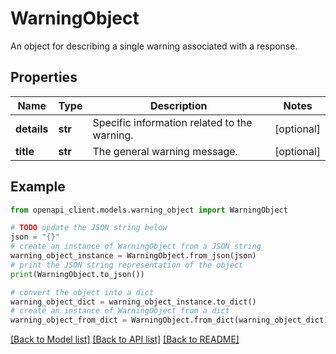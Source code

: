 # WarningObject

An object for describing a single warning associated with a response.

## Properties

Name | Type | Description | Notes
------------ | ------------- | ------------- | -------------
**details** | **str** | Specific information related to the warning. | [optional] 
**title** | **str** | The general warning message. | [optional] 

## Example

```python
from openapi_client.models.warning_object import WarningObject

# TODO update the JSON string below
json = "{}"
# create an instance of WarningObject from a JSON string
warning_object_instance = WarningObject.from_json(json)
# print the JSON string representation of the object
print(WarningObject.to_json())

# convert the object into a dict
warning_object_dict = warning_object_instance.to_dict()
# create an instance of WarningObject from a dict
warning_object_from_dict = WarningObject.from_dict(warning_object_dict)
```
[[Back to Model list]](../README.md#documentation-for-models) [[Back to API list]](../README.md#documentation-for-api-endpoints) [[Back to README]](../README.md)


